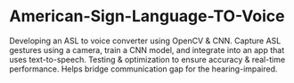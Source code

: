 # American-Sign-Language-TO-Voice
 Developing an ASL to voice converter using OpenCV & CNN. Capture ASL gestures using a camera, train a CNN model, and integrate into an app that uses text-to-speech. Testing & optimization to ensure accuracy & real-time performance. Helps bridge communication gap for the hearing-impaired.
